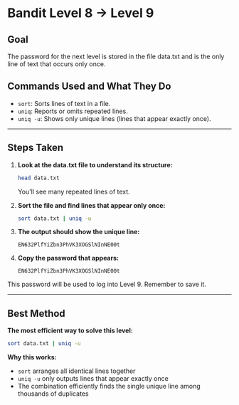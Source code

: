 # Bandit Level 8 → Level 9
## Goal
The password for the next level is stored in the file data.txt and is the only line of text that occurs only once.

## Commands Used and What They Do
- `sort`: Sorts lines of text in a file.
- `uniq`: Reports or omits repeated lines.
- `uniq -u`: Shows only unique lines (lines that appear exactly once).
---
## Steps Taken
1. **Look at the data.txt file to understand its structure:**
   ```bash
   head data.txt
   ```
   You'll see many repeated lines of text.

2. **Sort the file and find lines that appear only once:**
   ```bash
   sort data.txt | uniq -u
   ```

3. **The output should show the unique line:**
   ```
   EN632PlfYiZbn3PhVK3XOGSlNInNE00t
   ```

4. **Copy the password that appears:**
   ```
   EN632PlfYiZbn3PhVK3XOGSlNInNE00t
   ```

This password will be used to log into Level 9. Remember to save it.

---
## Best Method
**The most efficient way to solve this level:**
```bash
sort data.txt | uniq -u
```
**Why this works:**
- `sort` arranges all identical lines together
- `uniq -u` only outputs lines that appear exactly once
- The combination efficiently finds the single unique line among thousands of duplicates
